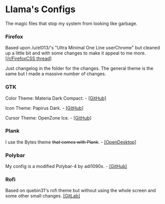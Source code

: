 # Llama's Configs
The magic files that stop my system from looking like garbage.

### Firefox
Based upon /u/el013/'s "Ultra Minimal One Line userChrome" but cleaned up a little bit and with some changes to make it appeal to me more. [[/r/FirefoxCSS thread]](https://www.reddit.com/r/FirefoxCSS/comments/g0o4sg/ultra_minimal_one_line_userchrome_macos_firefox/)

Just changelog in the folder for the changes. The general theme is the same but I made a massive number of changes.

### GTK
Color Theme: Materia Dark Compact. - [[GitHub]](https://github.com/nana-4/materia-theme)

Icon Theme: Papirus Dark. - [[GitHub]](https://github.com/PapirusDevelopmentTeam/papirus-icon-theme)

Cursor Theme: OpenZone Ice. - [[GitHub]](https://github.com/ducakar/openzone-cursors)

### Plank
I use the Bytes theme ~~that comes with Plank~~. - [[OpenDesktop]](https://www.opendesktop.org/p/999999/)

### Polybar
My config is a modified Polybar-4 by adi1090x. - [[GitHub]](https://github.com/adi1090x/polybar-themes)

### Rofi
Based on quebin31's rofi theme but without using the whole screen and some other small changes. [[GitLab]](https://gitlab.com/quebin31/dotfiles)
